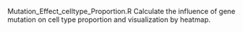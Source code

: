 Mutation_Effect_celltype_Proportion.R  Calculate the influence of gene mutation on cell type proportion and visualization by heatmap.
